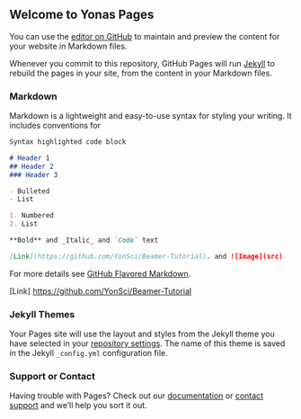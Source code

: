 ## Welcome to Yonas Pages

You can use the [editor on GitHub](https://github.com/YonSci/First-giggle-page/edit/main/README.md) to maintain and preview the content for your website in Markdown files.

Whenever you commit to this repository, GitHub Pages will run [Jekyll](https://jekyllrb.com/) to rebuild the pages in your site, from the content in your Markdown files.

### Markdown

Markdown is a lightweight and easy-to-use syntax for styling your writing. It includes conventions for

```markdown
Syntax highlighted code block

# Header 1
## Header 2
### Header 3

- Bulleted
- List

1. Numbered
2. List

**Bold** and _Italic_ and `Code` text

[Link](https://github.com/YonSci/Beamer-Tutorial). and ![Image](src)
```

For more details see [GitHub Flavored Markdown](https://guides.github.com/features/mastering-markdown/).

[Link] https://github.com/YonSci/Beamer-Tutorial

### Jekyll Themes

Your Pages site will use the layout and styles from the Jekyll theme you have selected in your [repository settings](https://github.com/YonSci/First-giggle-page/settings/pages). The name of this theme is saved in the Jekyll `_config.yml` configuration file.

### Support or Contact

Having trouble with Pages? Check out our [documentation](https://docs.github.com/categories/github-pages-basics/) or [contact support](https://support.github.com/contact) and we’ll help you sort it out.
